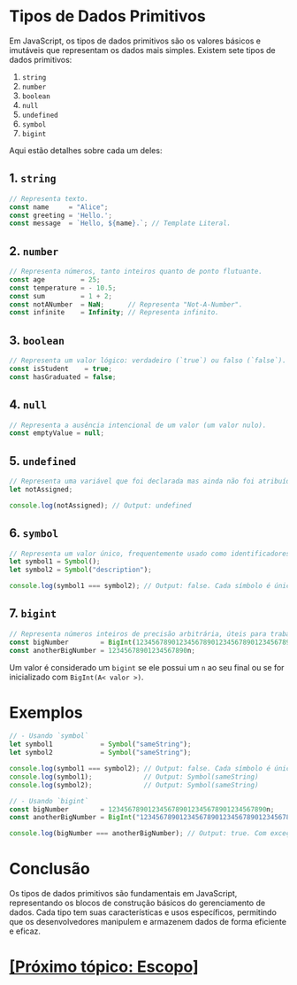 # Tipos de Dados Primitivos

Em JavaScript, os tipos de dados primitivos são os valores básicos e imutáveis que representam os dados mais simples. Existem sete tipos de dados primitivos:

1. `string`
2. `number`
3. `boolean`
4. `null`
5. `undefined`
6. `symbol`
7. `bigint`

Aqui estão detalhes sobre cada um deles:

## 1. `string`

```JavaScript
// Representa texto.
const name     = "Alice";
const greeting = 'Hello.';
const message  = `Hello, ${name}.`; // Template Literal.
```

## 2. `number`

```JavaScript
// Representa números, tanto inteiros quanto de ponto flutuante.
const age         = 25;
const temperature = - 10.5;
const sum         = 1 + 2;
const notANumber  = NaN;      // Representa "Not-A-Number".
const infinite    = Infinity; // Representa infinito.
```

## 3. `boolean`

```JavaScript
// Representa um valor lógico: verdadeiro (`true`) ou falso (`false`).
const isStudent    = true;
const hasGraduated = false;
```

## 4. `null`

```JavaScript
// Representa a ausência intencional de um valor (um valor nulo).
const emptyValue = null;
```

## 5. `undefined`

```JavaScript
// Representa uma variável que foi declarada mas ainda não foi atribuída um valor.
let notAssigned;

console.log(notAssigned); // Output: undefined
```

## 6. `symbol`

```JavaScript
// Representa um valor único, frequentemente usado como identificadores únicos.
let symbol1 = Symbol();
let symbol2 = Symbol("description");

console.log(symbol1 === symbol2); // Output: false. Cada símbolo é único.
```

## 7. `bigint`

```JavaScript
// Representa números inteiros de precisão arbitrária, úteis para trabalhar com números inteiros muito grandes.
const bigNumber        = BigInt(1234567890123456789012345678901234567890n);
const anotherBigNumber = 12345678901234567890n;
```

Um valor é considerado um `bigint` se ele possui um `n` ao seu final ou se for inicializado com `BigInt(A< valor >)`.

# Exemplos

```JavaScript
// - Usando `symbol`
let symbol1            = Symbol("sameString");
let symbol2            = Symbol("sameString");

console.log(symbol1 === symbol2); // Output: false. Cada símbolo é único.
console.log(symbol1);             // Output: Symbol(sameString)
console.log(symbol2);             // Output: Symbol(sameString)

// - Usando `bigint`
const bigNumber        = 1234567890123456789012345678901234567890n;
const anotherBigNumber = BigInt("1234567890123456789012345678901234567890");

console.log(bigNumber === anotherBigNumber); // Output: true. Com exceção do caractere "n", o restante do número precisa ser idêntico para que a comparação seja verdadeira.
```

# Conclusão

Os tipos de dados primitivos são fundamentais em JavaScript, representando os blocos de construção básicos do gerenciamento de dados. Cada tipo tem suas características e usos específicos, permitindo que os desenvolvedores manipulem e armazenem dados de forma eficiente e eficaz.

# [[Próximo tópico: Escopo]](./escopo.md)